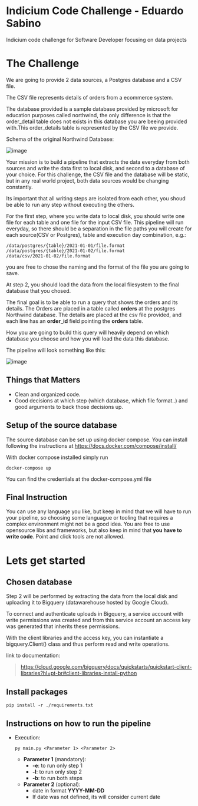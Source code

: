 # Indicium Code Challenge - Eduardo Sabino
Indicium code challenge for Software Developer focusing on data projects

# The Challenge

We are going to provide 2 data sources, a Postgres database and a CSV file.

The CSV file represents details of orders from a ecommerce system.

The database provided is a sample database provided by microsoft for education purposes called northwind, the only difference is that the order_detail table does not exists in this database you are beeing provided with.This order_details table is represented by the CSV file we provide.

Schema of the original Northwind Database: 

![image](https://user-images.githubusercontent.com/49417424/105997621-9666b980-608a-11eb-86fd-db6b44ece02a.png)

Your mission is to build a pipeline that extracts the data everyday from both sources and write the data first to local disk, and second to a database of your choice. For this challenge, the CSV file and the database will be static, but in any real world project, both data sources would be changing constantly.


Its important that all writing steps are isolated from each other, you shoud be able to run any step without executing the others.

For the first step, where you write data to local disk, you should write one file for each table and one file for the input CSV file. This pipeline will run everyday, so there should be a separation in the file paths you will create for each source(CSV or Postgres), table and execution day combination, e.g.:

```
/data/postgres/{table}/2021-01-01/file.format
/data/postgres/{table}/2021-01-02/file.format
/data/csv/2021-01-02/file.format
```

you are free to chose the naming and the format of the file you are going to save.

At step 2, you should load the data from the local filesystem to the final database that you chosed. 

The final goal is to be able to run a query that shows the orders and its details. The Orders are placed in a table called **orders** at the postgres Northwind database. The details are placed at the csv file provided, and each line has an **order_id** field pointing the **orders** table.

How you are going to build this query will heavily depend on which database you choose and how you will load the data this database.

The pipeline will look something like this:

![image](https://user-images.githubusercontent.com/49417424/105993225-e2aefb00-6084-11eb-96af-3ec3716b151a.png)

## Things that Matters

- Clean and organized code.
- Good decisions at which step (which database, which file format..) and good arguments to back those decisions up.

## Setup of the source database

The source database can be set up using docker compose.
You can install following the instructions at 
https://docs.docker.com/compose/install/

With docker compose installed simply run

```
docker-compose up
```

You can find the credentials at the docker-compose.yml file

## Final Instruction

You can use any language you like, but keep in mind that we will have to run your pipeline, so choosing some languague or tooling that requires a complex environment might not be a good idea.
You are free to use opensource libs and frameworks, but also keep in mind that **you have to write code**. Point and click tools are not allowed.


# Lets get started


## Chosen database 

Step 2 will be performed by extracting the data from the local disk and uploading it to Bigquery (datawarehouse hosted by Google Cloud). 

To connect and authenticate uploads in Bigquery, a service account with write permissions was created and from this service account an access key was generated that inherits these permissions.

With the client libraries and the access key, you can instantiate a bigquery.Client() class and thus perform read and write operations.

link to documentation:
> https://cloud.google.com/bigquery/docs/quickstarts/quickstart-client-libraries?hl=pt-br#client-libraries-install-python

## Install packages 
```
pip install -r ./requirements.txt
```

## Instructions on how to run the  pipeline
- Execution: 
    
    ```
    py main.py <Parameter 1> <Parameter 2>
    ```
    - **Parameter 1** (mandatory):
        - **-e**: to run only step 1 
        - **-l**: to run only step 2 
        - **-b**: to run both steps
    - **Parameter 2** (optional):
        - date in format **YYYY-MM-DD**
        - If date was not defined, its will consider current date